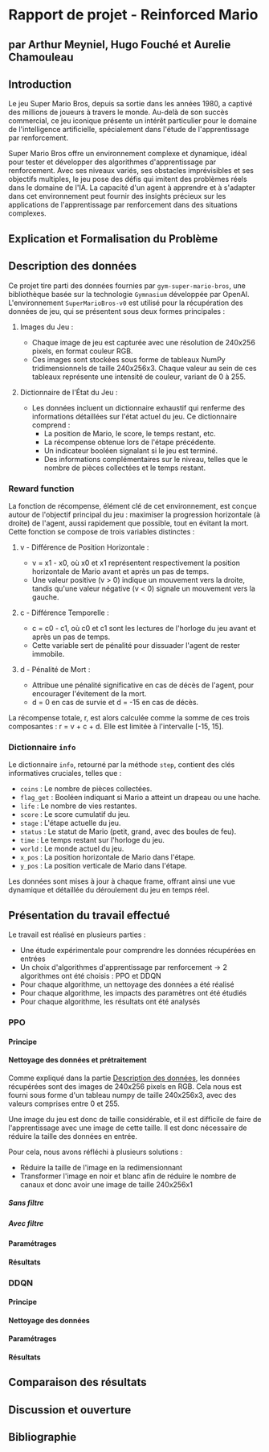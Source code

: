 <!-- Consignes pour la constitution du rapport et le déroulement de la présentation
Le plan que vous devrez suivre pour votre présentation et le dossier est le suivant :

Explication et formalisation du problème
Description des données
Présentation du travail effectué (protocole expérimental, nettoyage des données, méthodes utilisées, paramétrage des algorithmes, etc)
Résultats obtenus
Discussion et ouverture 
Bibliographie
Précisions :

Les supports de présentation sont à déposer en amont des soutenances. Chaque équipe disposera de 15 min de présentation suivi de 10 min de questions. Attention à la qualité du discours, des supports et à la répartition équitable du temps entre les membres de l'équipe.
Pour le dossier, visez une dizaine de pages. -->

<!-- A tester : pandoc pour passer de Markdown à pdf -->

# Rapport de projet - Reinforced Mario

## par Arthur Meyniel, Hugo Fouché et Aurelie Chamouleau

<!-- Date + Nom de l'école + logo ESEO -->

<!-- Table des matières -->


<!-- Outline finale -->
## Introduction

Le jeu Super Mario Bros, depuis sa sortie dans les années 1980, a captivé des millions de joueurs à travers le monde. Au-delà de son succès commercial, ce jeu iconique présente un intérêt particulier pour le domaine de l'intelligence artificielle, spécialement dans l'étude de l'apprentissage par renforcement.

Super Mario Bros offre un environnement complexe et dynamique, idéal pour tester et développer des algorithmes d'apprentissage par renforcement. Avec ses niveaux variés, ses obstacles imprévisibles et ses objectifs multiples, le jeu pose des défis qui imitent des problèmes réels dans le domaine de l'IA. La capacité d'un agent à apprendre et à s'adapter dans cet environnement peut fournir des insights précieux sur les applications de l'apprentissage par renforcement dans des situations complexes.

## Explication et Formalisation du Problème

## Description des données

Ce projet tire parti des données fournies par `gym-super-mario-bros`, une bibliothèque basée sur la technologie `Gymnasium` développée par OpenAI. L'environnement `SuperMarioBros-v0` est utilisé pour la récupération des données de jeu, qui se présentent sous deux formes principales :

1. Images du Jeu :
    - Chaque image de jeu est capturée avec une résolution de 240x256 pixels, en format couleur RGB.
    - Ces images sont stockées sous forme de tableaux NumPy tridimensionnels de taille 240x256x3. Chaque valeur au sein de ces tableaux représente une intensité de couleur, variant de 0 à 255.

2. Dictionnaire de l'État du Jeu :
    - Les données incluent un dictionnaire exhaustif qui renferme des informations détaillées sur l'état actuel du jeu. Ce dictionnaire comprend :
        - La position de Mario, le score, le temps restant, etc.
        - La récompense obtenue lors de l'étape précédente.
        - Un indicateur booléen signalant si le jeu est terminé.
        - Des informations complémentaires sur le niveau, telles que le nombre de pièces collectées et le temps restant.

### Reward function

La fonction de récompense, élément clé de cet environnement, est conçue autour de l'objectif principal du jeu : maximiser la progression horizontale (à droite) de l'agent, aussi rapidement que possible, tout en évitant la mort. Cette fonction se compose de trois variables distinctes :

1. v - Différence de Position Horizontale : 
    - v = x1 - x0, où x0 et x1 représentent respectivement la position horizontale de Mario avant et après un pas de temps.
    - Une valeur positive (v > 0) indique un mouvement vers la droite, tandis qu'une valeur négative (v < 0) signale un mouvement vers la gauche.

2. c - Différence Temporelle :
    - c = c0 - c1, où c0 et c1 sont les lectures de l'horloge du jeu avant et après un pas de temps.
    - Cette variable sert de pénalité pour dissuader l'agent de rester immobile.

3. d - Pénalité de Mort :
    - Attribue une pénalité significative en cas de décès de l'agent, pour encourager l'évitement de la mort.
    - d = 0 en cas de survie et d = -15 en cas de décès.

La récompense totale, r, est alors calculée comme la somme de ces trois composantes : r = v + c + d. Elle est limitée à l'intervalle [-15, 15].

### Dictionnaire `info`

Le dictionnaire `info`, retourné par la méthode `step`, contient des clés informatives cruciales, telles que :

- `coins` : Le nombre de pièces collectées.
- `flag_get` : Booléen indiquant si Mario a atteint un drapeau ou une hache.
- `life` : Le nombre de vies restantes.
- `score` : Le score cumulatif du jeu.
- `stage` : L'étape actuelle du jeu.
- `status` : Le statut de Mario (petit, grand, avec des boules de feu).
- `time` : Le temps restant sur l'horloge du jeu.
- `world` : Le monde actuel du jeu.
- `x_pos` : La position horizontale de Mario dans l'étape.
- `y_pos` : La position verticale de Mario dans l'étape.

Les données sont mises à jour à chaque frame, offrant ainsi une vue dynamique et détaillée du déroulement du jeu en temps réel.


## Présentation du travail effectué

Le travail est réalisé en plusieurs parties :
- Une étude expérimentale pour comprendre les données récupérées en entrées
- Un choix d'algorithmes d'apprentissage par renforcement -> 2 algorithmes ont été choisis : PPO et DDQN
- Pour chaque algorithme, un nettoyage des données a été réalisé
- Pour chaque algorithme, les impacts des paramètres ont été étudiés
- Pour chaque algorithme, les résultats ont été analysés

### PPO

#### Principe



#### Nettoyage des données et prétraitement

Comme expliqué dans la partie [Description des données](#description-des-données), les données récupérées sont des images de 240x256 pixels en RGB. Cela nous est fourni sous forme d'un tableau numpy de taille 240x256x3, avec des valeurs comprises entre 0 et 255.

Une image du jeu est donc de taille considérable, et il est difficile de faire de l'apprentissage avec une image de cette taille. Il est donc nécessaire de réduire la taille des données en entrée.

Pour cela, nous avons réfléchi à plusieurs solutions :
- Réduire la taille de l'image en la redimensionnant
- Transformer l'image en noir et blanc afin de réduire le nombre de canaux et donc avoir une image de taille 240x256x1


##### Sans filtre
##### Avec filtre
#### Paramétrages
#### Résultats

### DDQN
#### Principe
#### Nettoyage des données
#### Paramétrages
#### Résultats

## Comparaison des résultats

## Discussion et ouverture

## Bibliographie

